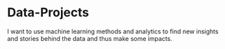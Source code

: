 # Data-Projects

I want to use machine learning methods and analytics to find new insights and stories behind the data and thus make some impacts.



